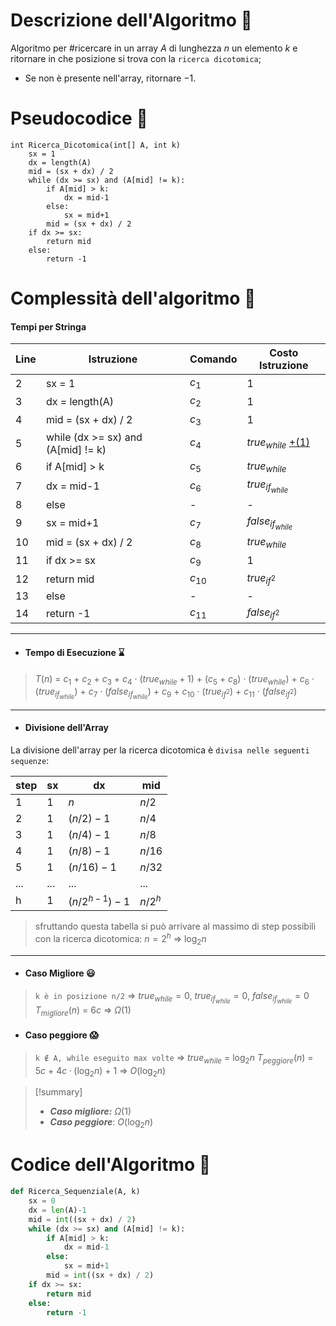 # Descrizione dell'Algoritmo 📃

Algoritmo per #ricercare in un array $A$ di lunghezza $n$ un elemento $k$ e ritornare in che posizione si trova con la `ricerca dicotomica`;   
- Se non è presente nell'array, ritornare $-1$.

# Pseudocodice 🧬
``` Pseudocodice TI:"Ricerca Dicotomica" "FOLD"
int Ricerca_Dicotomica(int[] A, int k)                      
	sx = 1
	dx = length(A)
	mid = (sx + dx) / 2
	while (dx >= sx) and (A[mid] != k): 
		if A[mid] > k:
			dx = mid-1 
		else:
			sx = mid+1
		mid = (sx + dx) / 2
	if dx >= sx:
		return mid
	else: 
		return -1
```

# Complessità dell'algoritmo 🔬
#### Tempi per Stringa 
Line  | Istruzione                      | Comando | Costo Istruzione
----- | ------------------------------- | ------- | ----------------
2     | sx = 1 | $c_1$ | 1
3     | dx = length(A) | $c_2$ | 1
4     | mid = (sx + dx) / 2 | $c_3$ | 1
5     | while (dx >= sx) and (A[mid] != k) | $c_4$ | $true_{while}$ [+(1)](obsidian://open?vault=obsidian-git-sync&file=Algoritmi%20e%20Strutture%20Dati%2F0.%20%F0%9F%93%8C%20Appendici%2FB.%20Tempi%20dei%20Cicli%20While) 
6     | if A[mid] > k | $c_5$ | $true_{while}$
7     | dx = mid-1   | $c_6$ | $true_{if_{while}}$
8     | else | - | -
9     | sx = mid+1 | $c_7$ | $false_{if_{while}}$
10    | mid = (sx + dx) / 2 | $c_8$ | $true_{while}$
11    | if dx >= sx | $c_9$ | 1
12    | return mid | $c_{10}$ | $true_{if^2}$
13    | else | - | -
14    | return -1 | $c_{11}$ | $false_{if^2}$
***
- #### Tempo di Esecuzione ⌛
>$T(n)$ = $c_1$ + $c_2$ + $c_3$ + $c_4$ · $(true_{while}+1)$ + $(c_5$ + $c_8)$ · $(true_{while})$ + $c_6$ · $(true_{if_{while}})$ + 
$c_7$ · $(false_{if_{while}})$ + $c_9$ +  $c_{10}$ · $(true_{if^2})$ + $c_{11}$ · $(false_{if^2})$
***
- #### Divisione dell'Array
La divisione dell'array per la ricerca dicotomica è `divisa nelle seguenti sequenze`:

step | sx | dx | mid
--- | --- | --- | ---
1 | $1$ | $n$ |$n/2$
2 | 1 | $(n/2) - 1$ | $n/4$
3 | 1 | $(n/4) - 1$ | $n/8$  
4 | 1 | $(n/8 )- 1$ | $n/16$  
5 | 1 | $(n/16) - 1$ | $n/32$
... | ... | ... | ...
h | 1 | $(n/2^{h-1})-1$ | $n/2^h$

>sfruttando questa tabella si può arrivare al massimo di step possibili con la ricerca dicotomica:
$n = 2^h$ $\Rightarrow$ $\log_{2}n$
***
- #### Caso Migliore 😃
>`k è in posizione n/2` $\Rightarrow$ $true_{while} = 0$, $true_{if_{while}} = 0$, $false_{if_{while}} = 0$
$T_{migliore}(n)$ = $6c$ $\Rightarrow$ $Ω(1)$
- #### Caso peggiore 😱
>`k ∉ A, while eseguito max volte` $\Rightarrow$ $true_{while}$ = $\log_{2}n$ 
$T_{peggiore}(n)$ = $5c$ + $4c · (\log_{2}n)$ + $1$ $\Rightarrow$ $O(\log_{2}n)$

> [!summary]
> - ***Caso migliore:*** $Ω(1)$
> - ***Caso peggiore***: $O(\log_{2}n)$
# Codice dell'Algoritmo 🐍
```PYTHON TI:"Selection Sort" "FOLD"
def Ricerca_Sequenziale(A, k)
	sx = 0
	dx = len(A)-1
	mid = int((sx + dx) / 2)
	while (dx >= sx) and (A[mid] != k): 
		if A[mid] > k:
			dx = mid-1 
		else:
			sx = mid+1
		mid = int((sx + dx) / 2)
	if dx >= sx:
		return mid
	else: 
		return -1
```